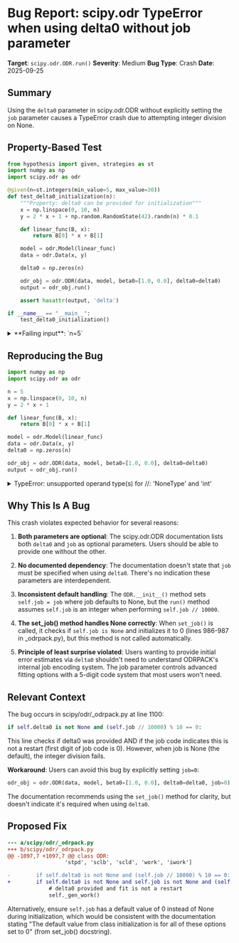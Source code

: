 # Bug Report: scipy.odr TypeError when using delta0 without job parameter

**Target**: `scipy.odr.ODR.run()`
**Severity**: Medium
**Bug Type**: Crash
**Date**: 2025-09-25

## Summary

Using the `delta0` parameter in scipy.odr.ODR without explicitly setting the `job` parameter causes a TypeError crash due to attempting integer division on None.

## Property-Based Test

```python
from hypothesis import given, strategies as st
import numpy as np
import scipy.odr as odr

@given(n=st.integers(min_value=5, max_value=30))
def test_delta0_initialization(n):
    """Property: delta0 can be provided for initialization"""
    x = np.linspace(0, 10, n)
    y = 2 * x + 1 + np.random.RandomState(42).randn(n) * 0.1

    def linear_func(B, x):
        return B[0] * x + B[1]

    model = odr.Model(linear_func)
    data = odr.Data(x, y)

    delta0 = np.zeros(n)

    odr_obj = odr.ODR(data, model, beta0=[1.0, 0.0], delta0=delta0)
    output = odr_obj.run()

    assert hasattr(output, 'delta')

if __name__ == "__main__":
    test_delta0_initialization()
```

<details>

<summary>
**Failing input**: `n=5`
</summary>
```
Traceback (most recent call last):
  File "/home/npc/pbt/agentic-pbt/worker_/60/hypo.py", line 25, in <module>
    test_delta0_initialization()
    ~~~~~~~~~~~~~~~~~~~~~~~~~~^^
  File "/home/npc/pbt/agentic-pbt/worker_/60/hypo.py", line 6, in test_delta0_initialization
    def test_delta0_initialization(n):
                   ^^^
  File "/home/npc/miniconda/lib/python3.13/site-packages/hypothesis/core.py", line 2124, in wrapped_test
    raise the_error_hypothesis_found
  File "/home/npc/pbt/agentic-pbt/worker_/60/hypo.py", line 20, in test_delta0_initialization
    output = odr_obj.run()
  File "/home/npc/.local/lib/python3.13/site-packages/scipy/odr/_odrpack.py", line 1100, in run
    if self.delta0 is not None and (self.job // 10000) % 10 == 0:
                                    ~~~~~~~~~^^~~~~~~
TypeError: unsupported operand type(s) for //: 'NoneType' and 'int'
Falsifying example: test_delta0_initialization(
    n=5,
)
```
</details>

## Reproducing the Bug

```python
import numpy as np
import scipy.odr as odr

n = 5
x = np.linspace(0, 10, n)
y = 2 * x + 1

def linear_func(B, x):
    return B[0] * x + B[1]

model = odr.Model(linear_func)
data = odr.Data(x, y)
delta0 = np.zeros(n)

odr_obj = odr.ODR(data, model, beta0=[1.0, 0.0], delta0=delta0)
output = odr_obj.run()
```

<details>

<summary>
TypeError: unsupported operand type(s) for //: 'NoneType' and 'int'
</summary>
```
Traceback (most recent call last):
  File "/home/npc/pbt/agentic-pbt/worker_/60/repo.py", line 16, in <module>
    output = odr_obj.run()
  File "/home/npc/.local/lib/python3.13/site-packages/scipy/odr/_odrpack.py", line 1100, in run
    if self.delta0 is not None and (self.job // 10000) % 10 == 0:
                                    ~~~~~~~~~^^~~~~~~
TypeError: unsupported operand type(s) for //: 'NoneType' and 'int'
```
</details>

## Why This Is A Bug

This crash violates expected behavior for several reasons:

1. **Both parameters are optional**: The scipy.odr.ODR documentation lists both `delta0` and `job` as optional parameters. Users should be able to provide one without the other.

2. **No documented dependency**: The documentation doesn't state that `job` must be specified when using `delta0`. There's no indication these parameters are interdependent.

3. **Inconsistent default handling**: The `ODR.__init__()` method sets `self.job = job` where job defaults to None, but the `run()` method assumes `self.job` is an integer when performing `self.job // 10000`.

4. **The set_job() method handles None correctly**: When `set_job()` is called, it checks if `self.job is None` and initializes it to 0 (lines 986-987 in _odrpack.py), but this method is not called automatically.

5. **Principle of least surprise violated**: Users wanting to provide initial error estimates via `delta0` shouldn't need to understand ODRPACK's internal job encoding system. The job parameter controls advanced fitting options with a 5-digit code system that most users won't need.

## Relevant Context

The bug occurs in scipy/odr/_odrpack.py at line 1100:
```python
if self.delta0 is not None and (self.job // 10000) % 10 == 0:
```

This line checks if delta0 was provided AND if the job code indicates this is not a restart (first digit of job code is 0). However, when job is None (the default), the integer division fails.

**Workaround**: Users can avoid this bug by explicitly setting `job=0`:
```python
odr_obj = odr.ODR(data, model, beta0=[1.0, 0.0], delta0=delta0, job=0)
```

The documentation recommends using the `set_job()` method for clarity, but doesn't indicate it's required when using `delta0`.

## Proposed Fix

```diff
--- a/scipy/odr/_odrpack.py
+++ b/scipy/odr/_odrpack.py
@@ -1097,7 +1097,7 @@ class ODR:
                  'stpd', 'sclb', 'scld', 'work', 'iwork']

-        if self.delta0 is not None and (self.job // 10000) % 10 == 0:
+        if self.delta0 is not None and self.job is not None and (self.job // 10000) % 10 == 0:
             # delta0 provided and fit is not a restart
             self._gen_work()
```

Alternatively, ensure `self.job` has a default value of 0 instead of None during initialization, which would be consistent with the documentation stating "The default value from class initialization is for all of these options set to 0" (from set_job() docstring).